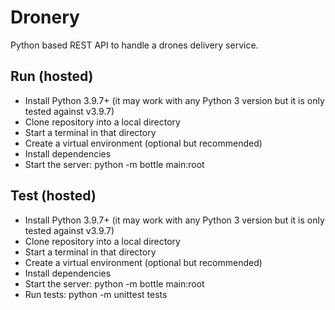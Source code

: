 # Dronery

Python based REST API to handle a drones delivery service.

## Run (hosted)
- Install Python 3.9.7+ (it may work with any Python 3 version but it is only tested against v3.9.7)
- Clone repository into a local directory
- Start a terminal in that directory
- Create a virtual environment (optional but recommended)
- Install dependencies
- Start the server: python -m bottle main:root

## Test (hosted)
- Install Python 3.9.7+ (it may work with any Python 3 version but it is only tested against v3.9.7)
- Clone repository into a local directory
- Start a terminal in that directory
- Create a virtual environment (optional but recommended)
- Install dependencies
- Start the server: python -m bottle main:root
- Run tests: python -m unittest tests

